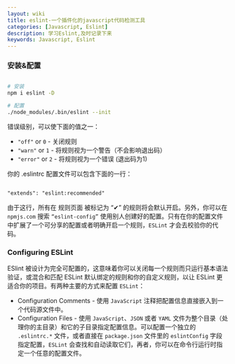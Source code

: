 ```yaml
---
layout: wiki
title: eslint-一个插件化的javascript代码检测工具
categories: [Javascript, Eslint]
description: 学习Eslint,及时记录下来
keywords: Javascript, Eslint
---
```


<!-- **目录**

* TOC
{:toc} -->

### 安装&配置

```bash

# 安装
npm i eslint -D

# 配置
./node_modules/.bin/eslint --init

```

错误级别，可以使下面的值之一：
- `"off"` or `0` - 关闭规则
- `"warn"` or `1` - 将规则视为一个警告（不会影响退出码）
- `"error"` or `2` - 将规则视为一个错误 (退出码为1)

你的 .eslintrc 配置文件可以包含下面的一行：

```md

"extends": "eslint:recommended"

```   

由于这行，所有在 规则页面 被标记为 “✔” 的规则将会默认开启。另外，你可以在 `npmjs.com` 搜索 `“eslint-config”` 使用别人创建好的配置。只有在你的配置文件中扩展了一个可分享的配置或者明确开启一个规则，`ESLint` 才会去校验你的代码。

### Configuring ESLint
ESlint 被设计为完全可配置的，这意味着你可以关闭每一个规则而只运行基本语法验证，或混合和匹配 ESLint 默认绑定的规则和你的自定义规则，以让 ESLint 更适合你的项目。有两种主要的方式来配置 `ESLint`：
- Configuration Comments - 使用 `JavaScript` 注释把配置信息直接嵌入到一个代码源文件中。
- Configuration Files - 使用 `JavaScript`、`JSON` 或者 `YAML` 文件为整个目录（处理你的主目录）和它的子目录指定配置信息。可以配置一个独立的 `.eslintrc.*` 文件，或者直接在 `package.json` 文件里的 `eslintConfig` 字段指定配置，`ESLint` 会查找和自动读取它们，再者，你可以在命令行运行时指定一个任意的配置文件。
